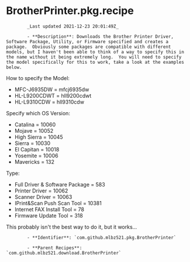 # BrotherPrinter.pkg.recipe

            _Last updated 2021-12-23 20:01:49Z_

            - **Description**: Downloads the Brother Printer Driver, Software Package, Utility, or Firmware specified and creates a package.  Obviously some packages are compatible with different models, but I haven't been able to think of a way to specify this in the name without it being extremely long.  You will need to specify the model specifically for this to work, take a look at the examples below.

How to specify the Model:
 - MFC-J6935DW = mfcj6935dw
 - HL-L9200CDWT = hll9200cdwt
 - HL-L9310CDW = hll9310cdw

Specify which OS Version:
 - Catalina = 10060
 - Mojave = 10052
 - High Sierra = 10045
 - Sierra = 10030
 - El Capitan = 10018
 - Yosemite = 10006
 - Mavericks = 132

Type:
 - Full Driver & Software Package = 583
 - Printer Driver = 10062
 - Scanner Driver = 10063
 - IPrint&Scan Push Scan Tool = 10381
 - Internet FAX Install Tool = 78
 - Firmware Update Tool = 318

This probably isn't the best way to do it, but it works...

            - **Identifier**: `com.github.mlbz521.pkg.BrotherPrinter`

            - **Parent Recipes**: `com.github.mlbz521.download.BrotherPrinter`
